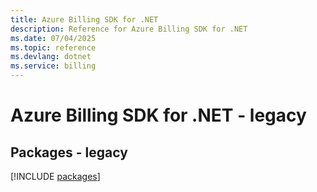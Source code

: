 ```yaml
---
title: Azure Billing SDK for .NET
description: Reference for Azure Billing SDK for .NET
ms.date: 07/04/2025
ms.topic: reference
ms.devlang: dotnet
ms.service: billing
---
```

# Azure Billing SDK for .NET - legacy
## Packages - legacy
[!INCLUDE [packages](billing-index.md)]